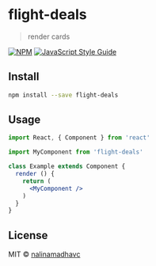 # flight-deals

> render cards

[![NPM](https://img.shields.io/npm/v/flight-deals.svg)](https://www.npmjs.com/package/flight-deals) [![JavaScript Style Guide](https://img.shields.io/badge/code_style-standard-brightgreen.svg)](https://standardjs.com)

## Install

```bash
npm install --save flight-deals
```

## Usage

```jsx
import React, { Component } from 'react'

import MyComponent from 'flight-deals'

class Example extends Component {
  render () {
    return (
      <MyComponent />
    )
  }
}
```

## License

MIT © [nalinamadhavc](https://github.com/nalinamadhavc)
